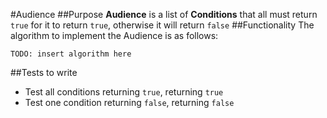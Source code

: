 #Audience
##Purpose
**Audience** is a list of **Conditions** that all must return `true` for it to return `true`, otherwise it will return `false`
##Functionality
The algorithm to implement the Audience is as follows:
```
TODO: insert algorithm here
```
##Tests to write
* Test all conditions returning `true`, returning `true`
* Test one condition returning `false`, returning `false`